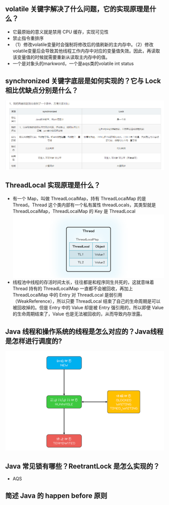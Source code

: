## volatile 关键字解决了什么问题，它的实现原理是什么？
- 它最原始的意义就是禁用 CPU 缓存，实现可见性
- 禁止指令重排序
- （1）修改volatile变量时会强制将修改后的值刷新的主内存中。（2）修改volatile变量后会导致其他线程工作内存中对应的变量值失效。因此，再读取该变量值的时候就需要重新从读取主内存中的值。
- 一个是对象头的markword，一个是aqs类的volatile int status

## synchronized 关键字底层是如何实现的？它与 Lock 相比优缺点分别是什么？
![22](./image/22.jpg)

## ThreadLocal 实现原理是什么？
- 有一个 Map，叫做 ThreadLocalMap，持有 ThreadLocalMap 的是 Thread。Thread 这个类内部有一个私有属性 threadLocals，其类型就是 ThreadLocalMap，ThreadLocalMap 的 Key 是 ThreadLocal
![23](./image/23.png)
- 线程池中线程的存活时间太长，往往都是和程序同生共死的，这就意味着 Thread 持有的 ThreadLocalMap 一直都不会被回收，再加上 ThreadLocalMap 中的 Entry 对 ThreadLocal 是弱引用（WeakReference），所以只要 ThreadLocal 结束了自己的生命周期是可以被回收掉的。但是 Entry 中的 Value 却是被 Entry 强引用的，所以即便 Value 的生命周期结束了，Value 也是无法被回收的，从而导致内存泄露。

## Java 线程和操作系统的线程是怎么对应的？Java线程是怎样进行调度的?
![24](./image/24.png)

## Java 常见锁有哪些？ReetrantLock 是怎么实现的？
- AQS

## 简述 Java 的 happen before 原则

